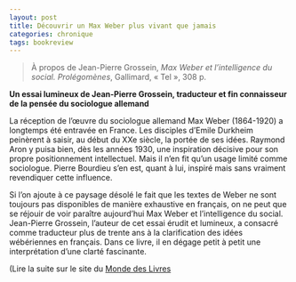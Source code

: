 ```yaml
---
layout: post
title: Découvrir un Max Weber plus vivant que jamais
categories: chronique
tags: bookreview
---
```


> À propos de Jean-Pierre Grossein, *Max Weber et l’intelligence du social. Prolégomènes*, Gallimard, « Tel », 308 p.

**Un essai lumineux de Jean-Pierre Grossein, traducteur et fin connaisseur de la pensée du sociologue allemand**

La réception de l’œuvre du sociologue allemand Max Weber (1864-1920) a longtemps été entravée en France. Les disciples d’Emile Durkheim peinèrent à saisir, au début du XXe siècle, la portée de ses idées. Raymond Aron y puisa bien, dès les années 1930, une ­inspiration décisive pour son propre positionnement intellectuel. Mais il n’en fit qu’un usage limité comme sociologue. Pierre Bourdieu s’en est, quant à lui, inspiré mais sans vraiment revendiquer cette influence.

Si l’on ajoute à ce paysage désolé le fait que les textes de Weber ne sont toujours pas disponibles de manière exhaustive en français, on ne peut que se réjouir de voir paraître aujourd’hui Max Weber et l’intelligence du social. Jean-Pierre Grossein, l’auteur de cet essai érudit et lumineux, a consacré comme traducteur plus de trente ans à la clarification des idées wébériennes en français. Dans ce livre, il en dégage petit à petit une interprétation d’une clarté fascinante.

(Lire la suite sur le site du [Monde des Livres](https://www.lemonde.fr/livres/article/2024/12/01/max-weber-et-l-intelligence-du-social-prolegomenes-de-jean-pierre-grossein-max-weber-plus-vivant-que-jamais_6423530_3260.html?random=1711314654)
